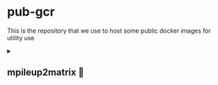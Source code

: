# pub-gcr
This is the repository that we use to host some public docker images for utility use

<details>
  <summary>
    
  ## mpileup2matrix &#x1F4D9; 
  
  </summary>
  
  ### What does it do?
  mpileup2matrix is a docker image that takes a list of input fastq files from Nanopore sequencer and trims and aligns them against a reference sequence. It will then generate an mpileup file (*.mpileup) and two matrices: one is the coverage matrix and the other is the indel matrix, both are table delimited and on a per position basis.
  
  ### How to install it?
  
  <b>Step 1</b>
  Install docker (if you haven't done it) [link to installation page](https://docs.docker.com/engine/install/)
    
  <b>Step 2</b>
  Install git (if you haven't done it) [link to installation page](https://docs.github.com/en/desktop/installing-and-authenticating-to-github-desktop/installing-github-desktop)

  <b>Step 3</b>
  Run `git clone` of this repository:
       
  ```bash
    gh repo clone quantumsky-lab/pub-gcr
  ```

  or

  ```bash
    git clone https://github.com/quantumsky-lab/pub-gcr.git
  ```

  <b>Step 4</b>
  Use `cd` to nagivate to `pub-gcr/mpileup2matrix` and run:

  ```bash
    docker build -t mpileup2matrix .
  ```

  If you are using an Apple Silicon device (such as M1/2 chips), then you should run:

  ```bash
    docker buildx build --platform linux/amd64 -t mpileup2matrix .
  ```

  It will take a few minutes to build, once it's done, you can see it by running:

  ```bash
    docker image list
  ```

  And you will see something like this:

    REPOSITORY                           TAG       IMAGE ID       CREATED             SIZE
    gcr.io/skylab/mpileup2matrix         latest    8acf399e6c65   45 minutes ago      1.99GB
    mpileup2matrix                       latest    8acf399e6c65   45 minutes ago      1.99GB
  
  ### How to run it?

  You can get the helper information by running:

  ```bash
    docker run --rm mpileup2matrix -h
  ```

  You will get a print message that looks like this:

    usage: mpileup2matrix.py [-h] --infile-list INFILE_LIST --infile-vol INFILE_VOL --reference REFERENCE [--temp-dir TEMP_DIR] [--keep-temp] --prefix PREFIX [--blastn BLASTN]
                         [--makeblastdb MAKEBLASTDB] [--trimmomatic TRIMMOMATIC] [--homopolymer HOMOPOLYMER] [--min-map MIN_MAP]

    Run reads mapping with Jorna default settings for genome editing data.
    
    optional arguments:
      -h, --help            show this help message and exit
      --infile-list INFILE_LIST, -i INFILE_LIST
                            A list of input files in fastq format in text file; if paired-end, they should be in the same line, separated by comma. NOTE: no directory should be supplied.
      --infile-vol INFILE_VOL, -d INFILE_VOL
                            directory where the infiles are stored
      --reference REFERENCE, -r REFERENCE
                            Reference sequence in fasta format
      --temp-dir TEMP_DIR, -t TEMP_DIR
                            Where the intermediate files should live.
      --keep-temp, -k       Turns on temp dir keeping when specified.
      --prefix PREFIX, -o PREFIX
                            Output file prefix
      --blastn BLASTN       Path to blastn
      --makeblastdb MAKEBLASTDB
                            Path to makeblastdb
      --trimmomatic TRIMMOMATIC
                            Path to trimmomatic jar
      --homopolymer HOMOPOLYMER
                            Homopolymer length threshold
      --min-map MIN_MAP     Mininum match length threshold

  Please follow the example shown below to learn how to run the image.
  
  ### Example

  In the repository,  you will find a folder named `test`, which contains necessary files that you will use to do a test run. The files include:
    
    
      test
      ├── INIP.fa
      ├── INIP_samples.txt
      └── data
          ├── B1_01.fastq
          ├── B2_02.fastq
          ├── B3_03.fastq
          └── B4_04.fastq
      
      1 directory, 7 files
      
  `INIP.fa` is the reference sequence in fasta format. `INIP_samples.txt` is a plain text file that contains the `*.fastq` files, one file per line. 

  The `data` folder is where all the raw `*.fastq` files are stored. 

  Note that these files are on your local drive. To run the docker image, we will use the `-v` option in docker to mount the local directory to become a virtual directory on the container. The way to do it is:

  ```bash
    docker run --rm -v $PWD:/root/data mpileup2matrix [options]
  ```

  In this example, you will run:

  ```bash
    docker run --rm -v $PWD:/root/data mpileup2matrix -i data/test/INIP_samples.txt -r data/test/INIP.fa -k -o data/test/INIP_test -d data/test/data/
  ```

  It should take <1 min to run, and you will get the results in:

    - `INIP_test.mpileup`
    - `INIP_test_cov.matrix`
    - `INIP_test_ind.matrix`
 
</details>
